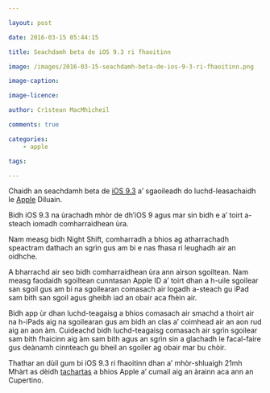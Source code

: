 ```yaml
---

layout: post

date: 2016-03-15 05:44:15

title: Seachdamh beta de iOS 9.3 ri fhaoitinn

image: /images/2016-03-15-seachdamh-beta-de-ios-9-3-ri-fhaoitinn.png

image-caption:

image-licence:

author: Crìstean MacMhìcheil

comments: true

categories:
    - apple

tags:

---
```


Chaidh an seachdamh beta de [iOS 9.3](http://www.apple.com/ios/preview/) a’ sgaoileadh do luchd-leasachaidh le [Apple](http://www.apple.com/uk) Diluain.

<!--more-->

Bidh iOS 9.3 na ùrachadh mhòr de dh’iOS 9 agus mar sin bidh e a’ toirt a-steach iomadh comharraidhean ùra.

Nam measg bidh Night  Shift, comharradh a bhios ag atharrachadh speactram dathach an sgrìn gus  am bi e nas fhasa ri leughadh air an oidhche.

A bharrachd air seo bidh  comharraidhean ùra ann airson sgoiltean. Nam measg faodaidh sgoiltean  cunntasan Apple ID a’ toirt dhan a h-uile sgoilear san sgoil gus am bi  na sgoilearan comasach air logadh a-steach gu iPad sam bith san sgoil  agus gheibh iad an obair aca fhèin air.

Bidh app ùr dhan  luchd-teagaisg a bhios comasach air smachd a thoirt air na h-iPads aig  na sgoilearan gus am bidh an clas a’ coimhead air an aon rud aig an aon  àm. Cuideachd bidh luchd-teagaisg comasach air sgrìn sgoilear sam bith  fhaicinn aig àm sam bith agus an sgrìn sin a glachadh le facal-faire gus  deànamh cinnteach gu bheil an sgoiler ag obair mar bu chòir.

Thathar an dùil gum bi iOS 9.3 ri fhaoitinn dhan a’ mhòr-shluaigh 21mh Mhàrt as dèidh [tachartas](https://medium.com/@ubhalghort/tachartas-apple-21mh-mh%C3%A0rt-6f9a9ff61046?source=latest---------1) a bhios Apple a’ cumail aig an àrainn aca ann an Cupertino.
